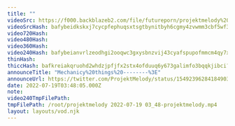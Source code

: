 ```yaml
---
title: ""
videoSrc: https://f000.backblazeb2.com/file/futureporn/projektmelody%202022-07-19%2003_48-projektmelody.mp4
videoSrcHash: bafybeidkskxj7cycpfephuqsxtsgtbynitbyh6cgmy4zvwmm3cbf5wf3km?filename=projektmelody-chaturbate-20220719T034805Z-source.mp4
video720Hash: 
video480Hash: 
video360Hash: 
video240Hash: bafybeianvrlzeodhgi2ooqwc3gxysbnzvij43cyafspupofmmcm4qy7xzu?filename=projektmelody-chaturbate-20220719T034805Z-240p.mp4
thinHash: 
thiccHash: bafkreiakqruohd2whdzjpfjfx2stx4ofduuq6y673galimfo3bqqkjibci?filename=20220719T034805Z-thicc.jpg
announceTitle: "Mechanicy%20things%20--------%3E"
announceUrl: https://twitter.com/ProjektMelody/status/1549239628418490368
date: 2022-07-19T03:48:05.000Z
note: 
video240TmpFilePath: 
tmpFilePath: /root/projektmelody 2022-07-19 03_48-projektmelody.mp4
layout: layouts/vod.njk
---
```

